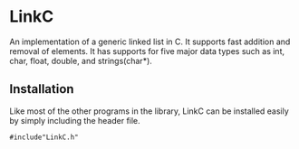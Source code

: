 # LinkC
An implementation of a generic linked list in C. It supports fast addition and removal of elements. It has supports for five major data types such as int, char, float, double, and strings(char*).

## Installation
Like most of the other programs in the library, LinkC can be installed easily by simply including the header file. 
```
#include"LinkC.h"
```

